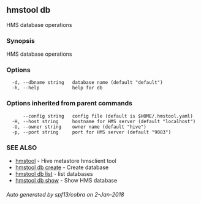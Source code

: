## hmstool db

HMS database operations

### Synopsis

HMS database operations

### Options

```
  -d, --dbname string   database name (default "default")
  -h, --help            help for db
```

### Options inherited from parent commands

```
      --config string   config file (default is $HOME/.hmstool.yaml)
  -H, --host string     hostname for HMS server (default "localhost")
  -U, --owner string    owner name (default "hive")
  -p, --port string     port for HMS server (default "9083")
```

### SEE ALSO

* [hmstool](hmstool.md)	 - Hive metastore hmsclient tool
* [hmstool db create](hmstool_db_create.md)	 - Create database
* [hmstool db list](hmstool_db_list.md)	 - list databases
* [hmstool db show](hmstool_db_show.md)	 - Show HMS database

###### Auto generated by spf13/cobra on 2-Jan-2018
